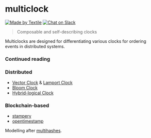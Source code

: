 # multiclock

[![Made by Textile](https://img.shields.io/badge/made%20by-Textile-informational.svg?style=popout-square)](https://textile.io)
[![Chat on Slack](https://img.shields.io/badge/slack-slack.textile.io-informational.svg?style=popout-square)](https://slack.textile.io)

> Composable and self-describing clocks

Multiclocks are designed for differentiating various clocks for ordering events in distributed systems. 

### Continued reading

### Distributed

* [Vector Clock](https://en.wikipedia.org/wiki/Vector_clock) & [Lamport Clock](https://www.cs.rutgers.edu/~pxk/417/notes/clocks/index.html)
* [Bloom Clock](https://talk.fission.codes/t/the-bloom-clock/201)
* [Hybrid-logical Clock](http://sergeiturukin.com/2017/06/26/hybrid-logical-clocks.html)

### Blockchain-based

* [stampery](https://stampery.com/)
* [opentimestamp](https://opentimestamps.org/)

Modelling after [multihashes](https://github.com/multiformats/multihash).
